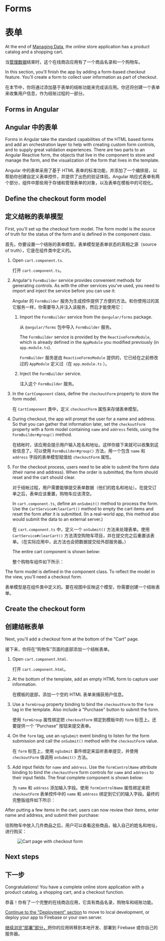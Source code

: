 # Forms

# 表单


At the end of [Managing Data](start/data "Getting Started: Managing Data"), the online store application has a product catalog and a shopping cart.

当[管理数据](start/data "入门：管理数据")结束时，这个在线商店应用有了一个商品名录和一个购物车。


In this section, you'll finish the app by adding a form-based checkout feature. You'll create a form to collect user information as part of checkout. 

在本节中，你将通过添加基于表单的结帐功能来完成该应用。你还将创建一个表单来收集用户信息，作为结账过程的一部分。


## Forms in Angular

## Angular 中的表单


Forms in Angular take the standard capabilities of the HTML based forms and add an orchestration layer to help with creating custom form controls, and to supply great validation experiences. There are two parts to an Angular Reactive form, the objects that live in the component to store and manage the form, and the visualization of the form that lives in the template.

Angular 中的表单采用了基于 HTML 表单的标准功能，并添加了一个编排层，以帮助你创建自定义表单控件，并提供了出色的验证体验。Angular 响应式表单有两个部分，组件中那些用于存储和管理表单的对象，以及表单在模板中的可视化。


## Define the checkout form model

## 定义结帐的表单模型


First, you'll set up the checkout form model. The form model is the source of truth for the status of the form and is defined in the component class. 

首先，你要设置一个结账的表单模型。表单模型是表单状态的真相之源（source of truth），它是在组件类中定义的。


1. Open `cart.component.ts`.

   打开 `cart.component.ts`。


1. Angular's `FormBuilder` service provides convenient methods for generating controls. As with the other services you've used, you need to import and inject the service before you can use it: 

   Angular 的 `FormBuilder` 服务为生成控件提供了方便的方法。和你使用过的其它服务一样，你需要导入并注入该服务，然后才能使用它：


   1. Import the `FormBuilder` service from the `@angular/forms` package.

      从 `@angular/forms` 包中导入 `FormBuilder` 服务。


      <code-example header="src/app/cart/cart.component.ts" path="getting-started/src/app/cart/cart.component.ts" region="imports">
      </code-example>

      The `FormBuilder` service is provided by the `ReactiveFormsModule`, which is already defined in the `AppModule` you modified previously (in `app.module.ts`).

      `FormBuilder` 服务是由 `ReactiveFormsModule` 提供的，它已经在之前修改过的 `AppModule` 定义过（在 `app.module.ts` ）。


   1. Inject the `FormBuilder` service. 

      注入这个 `FormBuilder` 服务。


      <code-example header="src/app/cart/cart.component.ts" path="getting-started/src/app/cart/cart.component.ts" region="inject-form-builder">
      </code-example>

1. In the `CartComponent` class, define the `checkoutForm` property to store the form model.

   在 `CartComponent` 类中，定义 `checkoutForm` 属性来存储表单模型。


   <code-example header="src/app/cart/cart.component.ts" path="getting-started/src/app/cart/cart.component.ts" region="checkout-form">
   </code-example>

1. During checkout, the app will prompt the user for a name and address. So that you can gather that information later, set the `checkoutForm` property with a form model containing `name` and `address` fields, using the `FormBuilder#group()` method.

   在结帐时，该应用会提示用户输入姓名和地址。这样你接下来就可以收集到这些信息了。可以使用 `FormBuilder#group()` 方法，用一个包含 `name` 和 `address` 字段的表单模型赋值给 `checkoutForm` 属性。


   <code-example header="src/app/cart/cart.component.ts" path="getting-started/src/app/cart/cart.component.ts" region="checkout-form-group" linenums="false">
   </code-example>

1. For the checkout process, users need to be able to submit the form data (their name and address). When the order is submitted, the form should reset and the cart should clear. 

   对于结帐过程，用户需要能够提交表单数据（他们的姓名和地址）。在提交订单之后，表单应该重置，购物车应该清空。


   In `cart.component.ts`, define an `onSubmit()` method to process the form. Use the `CartService#clearCart()` method to empty the cart items and reset the form after it is submitted. (In a real-world app, this method also would submit the data to an external server.) 

   在 `cart.component.ts` 中，定义一个 `onSubmit()` 方法来处理表单。使用 `CartService#clearCart()` 方法清空购物车项目，并在提交完之后重置该表单。（在实际应用中，此方法也会把数据提交给外部服务器。）


   The entire cart component is shown below: 

   整个购物车组件如下所示：


   <code-example header="src/app/cart/cart.component.ts" path="getting-started/src/app/cart/cart.component.ts">
   </code-example>

The form model is defined in the component class. To reflect the model in the view, you'll need a checkout form.

表单模型是在组件类中定义的。要在视图中反映这个模型，你需要创建一个结帐表单。


## Create the checkout form

## 创建结帐表单


Next, you'll add a checkout form at the bottom of the "Cart" page. 

接下来，你将在“购物车”页面的底部添加一个结帐表单。


1. Open `cart.component.html`.

   打开 `cart.component.html`。


1. At the bottom of the template, add an empty HTML form to capture user information. 

   在模板的底部，添加一个空的 HTML 表单来捕获用户信息。


1. Use a `formGroup` property binding to bind the `checkoutForm` to the `form` tag in the template. Also include a "Purchase" button to submit the form. 

   使用 `formGroup` 属性绑定把 `checkoutForm` 绑定到模板中的 `form` 标签上。还要提供一个 “Purchase” 按钮来提交表单。


   <code-example header="src/app/cart/cart.component.html" path="getting-started/src/app/cart/cart.component.3.html" region="checkout-form">
   </code-example>

1. On the `form` tag, use an `ngSubmit` event binding to listen for the form submission and call the `onSubmit()` method with the `checkoutForm` value.

   在 `form` 标签上，使用 `ngSubmit` 事件绑定来监听表单提交，并使用 `checkoutForm` 值调用 `onSubmit()` 方法。


   <code-example path="getting-started/src/app/cart/cart.component.html" region="checkout-form-1">
   </code-example>

1. Add input fields for `name` and `address`.  Use the `formControlName` attribute binding to bind the `checkoutForm` form controls for `name` and `address` to their input fields. The final complete component is shown below: 

   为 `name` 和 `address` 添加输入字段。使用 `formControlName` 属性绑定来把 `checkoutForm` 表单控件中的 `name` 和 `address` 绑定到它们的输入字段。最终的完整版组件如下所示：


   <code-example path="getting-started/src/app/cart/cart.component.html" region="checkout-form-2">
   </code-example>

After putting a few items in the cart, users can now review their items, enter name and address, and submit their purchase: 

往购物车中放入几件商品之后，用户可以查看这些商品，输入自己的姓名和地址，进行购买：


<figure>
  <img src='generated/images/guide/start/cart-with-items-and-form.png' alt="Cart page with checkout form">
</figure>

## Next steps

## 下一步


Congratulations! You have a complete online store application with a product catalog, a shopping cart, and a checkout function.

恭喜！你有了一个完整的在线商店应用，它具有商品名录，购物车和结账功能。


[Continue to the "Deployment" section](start/deployment "Getting Started: Deployment") to move to local development, or deploy your app to Firebase or your own server.

[继续浏览“部署”部分，](start/deployment "入门：部署")把你的应用转移到本地开发、部署到 Firebase 或你自己的服务器。

